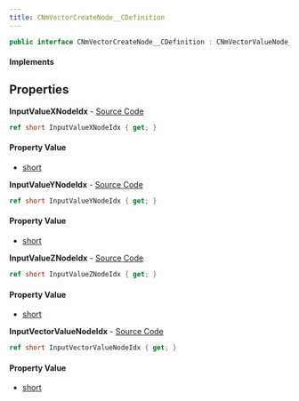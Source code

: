 ```yaml
---
title: CNmVectorCreateNode__CDefinition
---
```


```csharp
public interface CNmVectorCreateNode__CDefinition : CNmVectorValueNode__CDefinition, CNmValueNode__CDefinition, CNmGraphNode__CDefinition, ISchemaClass<CNmGraphNode__CDefinition>, ISchemaClass<CNmValueNode__CDefinition>, ISchemaClass<CNmVectorValueNode__CDefinition>, ISchemaClass<CNmVectorCreateNode__CDefinition>, ISchemaField, ISchemaClass, INativeHandle
```

#### Implements

## Properties

**InputValueXNodeIdx** - [Source Code](https://github.com/swiftly-solution/swiftlys2/blob/main/managed/src/SwiftlyS2.Generated/Schemas/Interfaces/CNmVectorCreateNode__CDefinition.cs#L18)

```csharp
ref short InputValueXNodeIdx { get; }
```

#### Property Value

- [short](https://learn.microsoft.com/dotnet/api/system.int16)

**InputValueYNodeIdx** - [Source Code](https://github.com/swiftly-solution/swiftlys2/blob/main/managed/src/SwiftlyS2.Generated/Schemas/Interfaces/CNmVectorCreateNode__CDefinition.cs#L20)

```csharp
ref short InputValueYNodeIdx { get; }
```

#### Property Value

- [short](https://learn.microsoft.com/dotnet/api/system.int16)

**InputValueZNodeIdx** - [Source Code](https://github.com/swiftly-solution/swiftlys2/blob/main/managed/src/SwiftlyS2.Generated/Schemas/Interfaces/CNmVectorCreateNode__CDefinition.cs#L22)

```csharp
ref short InputValueZNodeIdx { get; }
```

#### Property Value

- [short](https://learn.microsoft.com/dotnet/api/system.int16)

**InputVectorValueNodeIdx** - [Source Code](https://github.com/swiftly-solution/swiftlys2/blob/main/managed/src/SwiftlyS2.Generated/Schemas/Interfaces/CNmVectorCreateNode__CDefinition.cs#L16)

```csharp
ref short InputVectorValueNodeIdx { get; }
```

#### Property Value

- [short](https://learn.microsoft.com/dotnet/api/system.int16)

